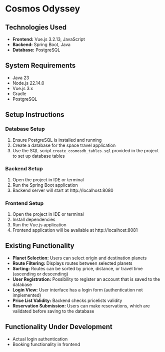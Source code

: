 # Cosmos Odyssey

## Technologies Used

- **Frontend:** Vue.js 3.2.13, JavaScript
- **Backend:** Spring Boot, Java
- **Database:** PostgreSQL

## System Requirements

- Java 23
- Node.js 22.14.0
- Vue.js 3.x
- Gradle
- PostgreSQL

## Setup Instructions

### Database Setup

1. Ensure PostgreSQL is installed and running
2. Create a database for the space travel application
3. Use the SQL script `create_cosmosdb_tables.sql` provided in the project to set up database tables

### Backend Setup

1. Open the project in IDE or terminal
2. Run the Spring Boot application
3. Backend server will start at http://localhost:8080

### Frontend Setup

1. Open the project in IDE or terminal
2. Install dependencies
3. Run the Vue.js application
4. Frontend application will be available at http://localhost:8081

## Existing Functionality

- **Planet Selection:** Users can select origin and destination planets
- **Route Filtering:** Displays routes between selected planets
- **Sorting:** Routes can be sorted by price, distance, or travel time (ascending or descending)
- **User Registration:** Possibility to register an account that is saved to the database
- **Login View:** User interface has a login form (authentication not implemented)
- **Price List Validity:** Backend checks pricelists validity
- **Reservation Submission:** Users can make reservations, which are validated before saving to the database
  
## Functionality Under Development

- Actual login authentication
- Booking functionality in frontend

